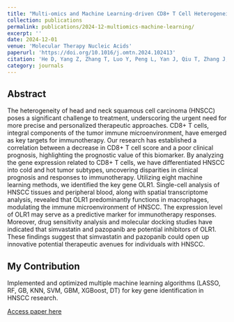 ```yaml
---
title: "Multi-omics and Machine Learning-driven CD8+ T Cell Heterogeneity Score for Prognosis"
collection: publications
permalink: publications/2024-12-multiomics-machine-learning/
excerpt: ''
date: 2024-12-01
venue: 'Molecular Therapy Nucleic Acids'
paperurl: 'https://doi.org/10.1016/j.omtn.2024.102413'
citation: 'He D, Yang Z, Zhang T, Luo Y, Peng L, Yan J, Qiu T, Zhang J, Qin L, Liu Z, Zhang X, Lin L, Sun M. (2024). &quot;Multi-omics and Machine Learning-driven CD8+ T Cell Heterogeneity Score for Prognosis.&quot; <i>Molecular Therapy Nucleic Acids</i>. DOI: 10.1016/j.omtn.2024.102413'
category: journals
---
```


## Abstract

The heterogeneity of head and neck squamous cell carcinoma (HNSCC) poses a significant challenge to treatment, underscoring the urgent need for more precise and personalized therapeutic approaches. CD8+ T cells, integral components of the tumor immune microenvironment, have emerged as key targets for immunotherapy. Our research has established a correlation between a decrease in CD8+ T cell score and a poor clinical prognosis, highlighting the prognostic value of this biomarker. By analyzing the gene expression related to CD8+ T cells, we have differentiated HNSCC into cold and hot tumor subtypes, uncovering disparities in clinical prognosis and responses to immunotherapy. Utilizing eight machine learning methods, we identified the key gene OLR1. Single-cell analysis of HNSCC tissues and peripheral blood, along with spatial transcriptome analysis, revealed that OLR1 predominantly functions in macrophages, modulating the immune microenvironment of HNSCC. The expression level of OLR1 may serve as a predictive marker for immunotherapy responses. Moreover, drug sensitivity analysis and molecular docking studies have indicated that simvastatin and pazopanib are potential inhibitors of OLR1. These findings suggest that simvastatin and pazopanib could open up innovative potential therapeutic avenues for individuals with HNSCC.

## My Contribution

Implemented and optimized multiple machine learning algorithms (LASSO, RF, GB, KNN, SVM, GBM, XGBoost, DT) for key gene identification in HNSCC research.

[Access paper here](https://doi.org/10.1016/j.omtn.2024.102413) 